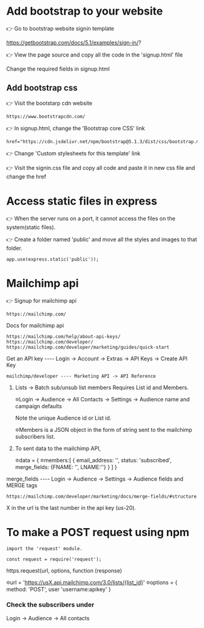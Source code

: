 # Add bootstrap to your website

👉 Go to bootstrap website signin template

https://getbootstrap.com/docs/5.1/examples/sign-in/?

👉 View the page source and copy all the code in the 'signup.html' file

Change the required fields in signup.html

## Add bootstrap css

👉 Visit the bootstarp cdn website

    https://www.bootstrapcdn.com/

👉 In signup.html, change the 'Bootstrap core CSS' link

    href="https://cdn.jsdelivr.net/npm/bootstrap@5.1.3/dist/css/bootstrap.min.css"

👉 Change 'Custom stylesheets for this template' link

👉 Visit the signin.css file and copy all code and paste it in new css file and change the href

# Access static files in express

👉 When the server runs on a port, it cannot access the files on the system(static files).

👉 Create a folder named 'public' and move all the styles and images to that folder.

    app.use(express.static('public'));

# Mailchimp api

👉 Signup for mailchimp api

    https://mailchimp.com/

Docs for mailchimp api

    https://mailchimp.com/help/about-api-keys/
    https://mailchimp.com/developer/
    https://mailchimp.com/developer/marketing/guides/quick-start

Get an API key ---- Login -> Account -> Extras -> API Keys -> Create API Key

    mailchimp/developer ---- Marketing API -> API Reference

1.  Lists -> Batch sub/unsub list members
    Requires List id and Members.

    🔯Login -> Audience -> All Contacts -> Settings -> Audience name and campaign defaults

    Note the unique Audience id or List id.

    🔯Members is a JSON object in the form of string sent to the mailchimp subscribers list.

2.  To sent data to the mailchimp API,

    🔯data = {
    🔯members:[
    {
    email_address: '',
    status: 'subscribed',
    merge_fields: {FNAME: '', LNAME:''}
    }
    ]
    }

merge_fields ---- Login -> Audience -> Settings -> Audience fields and MERGE tags

    https://mailchimp.com/developer/marketing/docs/merge-fields/#structure

X in the url is the last number in the api key (us-20).

# To make a POST request using npm

    import the 'request' module.

    const request = require('request');

https.request(url, options, function (response)

🔯url = 'https://usX.api.mailchimp.com/3.0/lists/{list_id}'
🔯options = {
method: 'POST',
user 'username:apikey'
}

### Check the subscribers under

Login -> Audience -> All contacts
